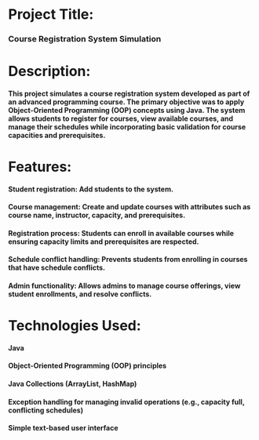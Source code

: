 # Project Title:

### Course Registration System Simulation

# Description:

#### This project simulates a course registration system developed as part of an advanced programming course. The primary objective was to apply Object-Oriented Programming (OOP) concepts using Java. The system allows students to register for courses, view available courses, and manage their schedules while incorporating basic validation for course capacities and prerequisites.

# Features:

#### Student registration: Add students to the system.
#### Course management: Create and update courses with attributes such as course name, instructor, capacity, and prerequisites.
#### Registration process: Students can enroll in available courses while ensuring capacity limits and prerequisites are respected.
#### Schedule conflict handling: Prevents students from enrolling in courses that have schedule conflicts.
#### Admin functionality: Allows admins to manage course offerings, view student enrollments, and resolve conflicts.

# Technologies Used:

#### Java
#### Object-Oriented Programming (OOP) principles
#### Java Collections (ArrayList, HashMap)
#### Exception handling for managing invalid operations (e.g., capacity full, conflicting schedules)
#### Simple text-based user interface
